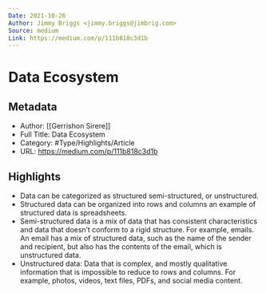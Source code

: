 ```yaml
---
Date: 2021-10-26
Author: Jimmy Briggs <jimmy.briggs@jimbrig.com>
Source: medium
Link: https://medium.com/p/111b818c3d1b
---
```

# Data Ecosystem

## Metadata
- Author: [[Gerrishon Sirere]]
- Full Title: Data Ecosystem
- Category: #Type/Highlights/Article
- URL: https://medium.com/p/111b818c3d1b

## Highlights
- Data can be categorized as structured semi-structured, or unstructured.
- Structured data can be organized into rows and columns an example of structured data is spreadsheets.
- Semi-structured data is a mix of data that has consistent characteristics and data that doesn’t conform to a rigid structure. For example, emails. An email has a mix of structured data, such as the name of the sender and recipient, but also has the contents of the email, which is unstructured data.
- Unstructured data: Data that is complex, and mostly qualitative information that is impossible to reduce to rows and columns. For example, photos, videos, text files, PDFs, and social media content.
